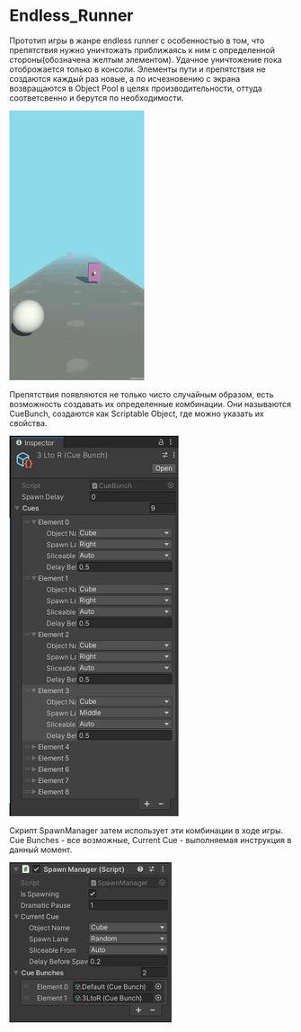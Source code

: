 # Endless_Runner

Прототип игры в жанре endless runner c особенностью в том, что препятствия нужно уничтожать приближаясь к ним с определенной стороны(обозначена желтым элементом).
Удачное уничтожение пока отоброжается только в консоли. Элементы пути и препятствия не создаются каждый раз новые, а по исчезновению с экрана возвращаются в Object Pool в целях производительности, оттуда соответсвенно и берутся по необходимости.

![](https://github.com/IsaevPVL/Endless_Runner/blob/main/Endless.gif)

Препятствия появляются не только чисто случайным образом, есть возможность создавать их определенные комбинации.
Они называются CueBunch, создаются как Scriptable Object, где можно указать их свойства.

![](https://github.com/IsaevPVL/Endless_Runner/blob/main/Screenshot_20221124_124607.png)

Скрипт SpawnManager затем использует эти комбинации в ходе игры. Cue Bunches - все возможные, Current Cue - выполняемая инструкция в данный момент.

![](https://github.com/IsaevPVL/Endless_Runner/blob/main/Screenshot_20221124_124342.png)

